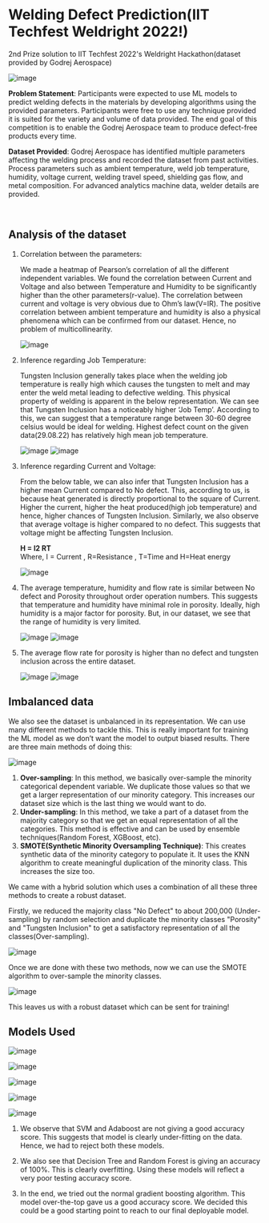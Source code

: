 # Welding Defect Prediction(IIT Techfest Weldright 2022!)
2nd Prize solution to IIT Techfest 2022's Weldright Hackathon(dataset provided by Godrej Aerospace)

![image](https://user-images.githubusercontent.com/80597420/208255391-3b45e1cb-7157-4d45-9b83-92818156a169.png)



<b>Problem Statement</b>: Participants were expected to use ML models to predict welding defects in the materials by
developing algorithms using the provided parameters. Participants were free to use any
technique provided it is suited for the variety and volume of data provided.
The end goal of this competition is to enable the Godrej Aerospace team to produce
defect-free products every time.

<b>Dataset Provided</b>: Godrej Aerospace has identified multiple parameters affecting the welding process and recorded the
dataset from past activities. Process parameters such as ambient temperature, weld job
temperature, humidity, voltage current, welding travel speed, shielding gas flow, and metal
composition. For advanced analytics machine data, welder details are provided.

<br>
<h2>Analysis of the dataset</h2>

1) Correlation between the parameters:

    We made a heatmap of Pearson’s correlation of all the different independent variables. We found the correlation between Current and Voltage and also between Temperature and Humidity to be significantly higher than the other parameters(r-value). The correlation between current and voltage is very obvious due to Ohm’s law(V=IR). The positive correlation between ambient temperature and humidity is also a physical phenomena which can be confirmed from our dataset. Hence, no problem of multicollinearity. 

    ![image](https://user-images.githubusercontent.com/80597420/208256030-4b0a9f4a-aa70-43e5-b91e-a925f182d28b.png)



2) Inference regarding Job Temperature:

      Tungsten Inclusion generally takes place when the welding job temperature is really high which causes the tungsten to melt and may enter the weld metal leading to defective welding. This physical property of welding is apparent in the below representation. We can see that Tungsten Inclusion has a noticeably higher ‘Job Temp’. According to this, we can suggest that a temperature range between 30-60 degree celsius would be ideal for welding. Highest defect count on the given data(29.08.22) has relatively high mean job temperature.
      
      ![image](https://user-images.githubusercontent.com/80597420/208256317-4894accb-76a9-4fbc-a94a-dbb409b3b4cc.png)
      ![image](https://user-images.githubusercontent.com/80597420/208256332-9ddda84a-f8a7-46bf-bb07-f18785283f02.png)
      
      
      
3) Inference regarding Current and Voltage:

    From the below table, we can also infer that Tungsten Inclusion has a higher mean Current compared to No defect. This, according to us, is because heat generated is directly proportional to the square of Current. Higher the current, higher the heat produced(high job temperature) and hence, higher chances of Tungsten Inclusion. Similarly, we also observe that average voltage is higher compared to no defect. This suggests that voltage might be affecting Tungsten Inclusion.
    
    <b>H = I2 RT</b>
    <br>
    Where, 
    I = Current , 
    R=Resistance , 
    T=Time and H=Heat energy

    
    ![image](https://user-images.githubusercontent.com/80597420/208256461-fe49b5e1-d463-46f7-9c5b-b3e15ab8a46c.png)



4) The average temperature, humidity and flow rate is similar between No defect and Porosity throughout order operation numbers. This suggests that temperature and humidity have minimal role in porosity. Ideally, high humidity is a major factor for porosity. But, in our dataset, we see that the range of humidity is very limited.

    ![image](https://user-images.githubusercontent.com/80597420/208256509-ec275192-7365-4fcb-8203-413c75bd57c4.png)
    ![image](https://user-images.githubusercontent.com/80597420/208256513-bd203d62-c6ad-4eb8-b242-c2c77ae08b93.png)


5) The average flow rate for porosity is higher than no defect and tungsten inclusion across the entire dataset.

    ![image](https://user-images.githubusercontent.com/80597420/208256558-12170ce7-1208-46bc-ac87-a1e3d0e4c411.png)
    ![image](https://user-images.githubusercontent.com/80597420/208256552-91abe067-8011-4291-988a-de5b97b86251.png)


<h2>Imbalanced data</h2>

We also see the dataset is unbalanced in its representation. We can use many different methods to tackle this. This is really important for training the ML model as we don’t want the model to output biased results. There are three main methods of doing this:

![image](https://user-images.githubusercontent.com/80597420/208257182-e831d0aa-1d5c-45e5-8104-30d2d2d65333.png)

1) <b>Over-sampling</b>: In this method, we basically over-sample the minority categorical dependent variable. We duplicate those values so that we get a larger representation of our minority category. This increases our dataset size which is the last thing we would want to do.
2) <b>Under-sampling</b>: In this method, we take a part of a dataset from the majority category so that we get an equal representation of all the categories.  This method is effective and can be used by ensemble techniques(Random Forest, XGBoost, etc).
3) <b>SMOTE(Synthetic Minority Oversampling Technique)</b>: This creates synthetic data of the minority category to populate it. It uses the KNN algorithm to create meaningful duplication of the minority class. This increases the size too. 

We came with a hybrid solution which uses a combination of all these three methods to create a robust dataset. 

Firstly, we reduced the majority class "No Defect" to about 200,000 (Under-sampling) by random selection and duplicate the minority classes "Porosity" and "Tungsten Inclusion" to get a satisfactory representation of all the classes(Over-sampling).

![image](https://user-images.githubusercontent.com/80597420/208257381-8e5a58b4-5e2b-486a-83e8-435f91dd132d.png)

Once we are done with these two methods, now we can use the SMOTE algorithm to over-sample the minority classes.

![image](https://user-images.githubusercontent.com/80597420/208257449-bd16b494-4ad2-4a7a-a1a8-22a7f517ae85.png)


This leaves us with a robust dataset which can be sent for training!


<h2>Models Used</h2>

![image](https://user-images.githubusercontent.com/80597420/208258287-843ae410-82c0-4ed9-ac1c-8817ebdf5925.png)

![image](https://user-images.githubusercontent.com/80597420/208258511-d2c08702-a70a-4690-8ace-eaf57dfd9efb.png)

![image](https://user-images.githubusercontent.com/80597420/208258569-22757cfb-8b77-406c-bd92-0c970cf503e4.png)

![image](https://user-images.githubusercontent.com/80597420/208258631-d3df1341-3f0e-4d52-9e87-4e507aa3eca4.png)

![image](https://user-images.githubusercontent.com/80597420/208258699-d5a38c9a-9eea-4068-8fec-829cfe957702.png)


1) We observe that SVM and Adaboost are not giving a good accuracy score. This suggests that model is clearly under-fitting on the data. Hence, we had to reject both these models.

2) We also see that Decision Tree and Random Forest is giving an accuracy of 100%. This is clearly overfitting. Using these models will reflect a very poor testing accuracy score.

3) In the end, we tried out the normal gradient boosting algorithm. This model over-the-top gave us a good accuracy score. We decided this could be a good starting point to reach to our final deployable model.












    










